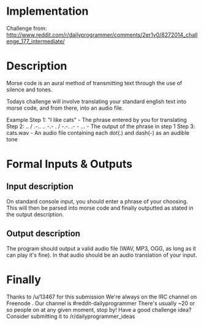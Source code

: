 # Implementation

Challenge from: http://www.reddit.com/r/dailyprogrammer/comments/2er1v0/8272014_challenge_177_intermediate/

# Description

Morse code is an aural method of transmitting text through the use of silence and tones.

Todays challenge will involve translating your standard english text into morse code, and from there, into an audio file.

Example
Step 1: "I like cats" - The phrase entered by you for translating
Step 2: .. / .-.. .. -.- . / -.-. .- - ... - The output of the phrase in step 1
Step 3: cats.wav - An audio file containing each dot(.) and dash(-) as an audible tone

# Formal Inputs & Outputs

## Input description

On standard console input, you should enter a phrase of your choosing. This will then be parsed into morse code and finally outputted as stated in the output description.

## Output description

The program should output a valid audio file (WAV, MP3, OGG, as long as it can play it's fine). In that audio should be an audio translation of your input.

# Finally

Thanks to /u/13467 for this submission
We're always on the IRC channel on Freenode . Our channel is #reddit-dailyprogrammer
There's usually ~20 or so people on at any given moment, stop by!
Have a good challenge idea?
Consider submitting it to /r/dailyprogrammer_ideas
